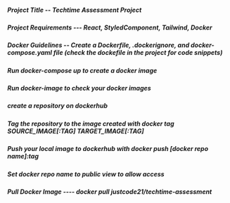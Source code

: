 ##### Project Title -- Techtime Assessment Project

##### Project Requirements --- React, StyledComponent, Tailwind, Docker

##### Docker Guidelines -- Create a Dockerfile, .dockerignore, and docker-compose.yaml file (check the dockefile in the project for code snippets)

##### Run docker-compose up to create a docker image

##### Run docker-image to check your docker images

##### create a repository on dockerhub

##### Tag the repository to the image created with docker tag SOURCE_IMAGE[:TAG] TARGET_IMAGE[:TAG]

##### Push your local image to dockerhub with docker push [docker repo name]:tag

##### Set docker repo name to public view to allow access

##### Pull Docker Image ---- docker pull justcode21/techtime-assessment
